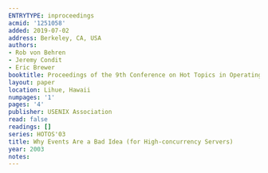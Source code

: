 ```yaml
---
ENTRYTYPE: inproceedings
acmid: '1251058'
added: 2019-07-02
address: Berkeley, CA, USA
authors:
- Rob von Behren
- Jeremy Condit
- Eric Brewer
booktitle: Proceedings of the 9th Conference on Hot Topics in Operating Systems - Volume 9
layout: paper
location: Lihue, Hawaii
numpages: '1'
pages: '4'
publisher: USENIX Association
read: false
readings: []
series: HOTOS'03
title: Why Events Are a Bad Idea (for High-concurrency Servers)
year: 2003
notes:
---
```

